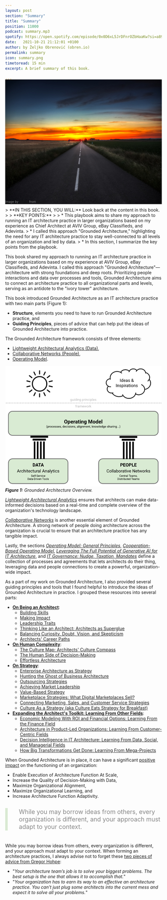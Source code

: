 ```yaml
---
layout: post
section: "Summary"
title: "Summary"
position: 11000
podcast: summary.mp3
spotify: https://open.spotify.com/episode/0x0D6xL5JrDFnrOZbHaaKw?si=a8969b9f2f854ba6
date:   2021-10-21 21:12:01 +0100
author: by Željko Obrenović (obren.io)
permalink: summary
icon: summary.png
timetoread: 15 min
excerpt: A brief summary of this book.

---
```

<img style="margin-top: -20px; width: 100%; height: 400px; object-fit: cover" src="assets/images/istock/iStock-496666941.jpg">
<div style="font-size: 70%; margin-top: -16px; color: grey; margin-bottom: 12px">
Image by <a target="_blank" href="https://www.istockphoto.com/en/portfolio/Ruhey">Ruhey</a> from <a target="_blank" href="https://www.istockphoto.com/">iStock</a>
</div>
> **IN THIS SECTION, YOU WILL:** Look back at the content in this book.
> 
> **KEY POINTS:**
>
> * This playbook aims to share my approach to running an IT architecture practice in larger organizations based on my experience as Chief Architect at AVIV Group, eBay Classifieds, and Adevinta. 
> * I called this approach "Grounded Architecture," highlighting the need for any IT architecture practice to stay well-connected to all levels of an organization and led by data.
> * In this section, I summarize the key points from the playbook.
<style>
 .quote {
     border-left: 8px solid #d9ead3;
     padding-left: 36px;
     margin-top: 30px;
     margin-bottom: 40px;
     font-size: 140%;
     font-style: normal;
     color:#888;
 }
    @media only screen and (max-width: 768px) {
        [class="quote"] {
            display: none;
        }
    }
</style>

This book shared my approach to running an IT architecture practice in larger organizations based on my experience at AVIV Group, eBay Classifieds, and Adevinta. I called this approach "Grounded Architecture"—architecture with strong foundations and deep roots. Prioritizing people interactions and data over processes and tools, Grounded Architecture aims to connect an architecture practice to all organizational parts and levels, serving as an antidote to the "ivory tower" architecture.

This book introduced Grounded Architecture as an IT architecture practice with two main parts (Figure 1):
* **Structure**, elements you need to have to run Grounded Architecture practice, and
* **Guiding Principles**, pieces of advice that can help put the ideas of Grounded Architecture into practice.

The Grounded Architecture framework consists of three elements:
* [Lightweight Architectural Analytics (Data)](analytics),
* [Collaborative Networks (People)](people),
* [Operating Model](operating-model).

![](assets/images/model.png)
***Figure 1:** Grounded Architecture Overview.*

*[Lightweight Architectural Analytics](analytics)* ensures that architects can make data-informed decisions based on a real-time and complete overview of the organization's technology landscape.

*[Collaborative Networks](people)* is another essential element of Grounded Architecture. A strong network of people doing architecture across the organization is crucial to ensure that an architecture practice has any tangible impact.

Lastly, the sections *[Operating Model: General Principles](operating-model)*, *[Cooperation-Based Operating Model](six-simple-rules)*, *[Leveraging The Full Potential of Generative AI for IT Architecture](gen-ai-potential)*, and *[IT Governance: Nudge, Taxation, Mandates](governance)* define a collection of processes and agreements that lets architects do their thing, leveraging data and people connections to create a powerful, organization-wide impact.

As a part of my work on Grounded Architecture, I also provided several guiding principles and tools that I found helpful to introduce the ideas of Grounded Architecture in practice. I grouped these resources into several parts:

* [**On Being an Architect**](being-architect):
  * [Building Skills](skills)
  * [Making Impact](impact)
  * [Leadership Traits](leadership)
  * [Thinking Like an Architect: Architects as Superglue](superglue)
  * [Balancing Curiosity, Doubt, Vision, and Skepticism](balancing)
  * [Architects' Career Paths](career-paths)
* [**On Human Complexity**](human-complexity):
  * [The Culture Map: Architects' Culture Compass](culture-map)
  * [The Human Side of Decision-Making](human-decisions)
  * [Effortless Architecture](effortless)
* [**On Strategy**](strategy):
  * [Enterprise Architecture as Strategy](ea-as-strategy)
  * [Hunting the Ghost of Business Architecture](business-architecture)
  * [Outsourcing Strategies](outsourcing)
  * [Achieving Market Leadership](market-leadership)
  * [Value-Based Strategy](value-based-strategy)
  * [Marketplace Strategies: What Digital Marketplaces Sell?](marketplaces)
  * [Connecting Marketing, Sales, and Customer Service Strategies](marketing-sales-strategy)
  * [Culture As a Strategy (aka Culture Eats Strategy for Breakfast)](culture-strategy)
* [**Expanding the Architect's Toolkit: Learning From Other Fields**](expanding-toolkit):
  * [Economic Modeling With ROI and Financial Options: Learning From the Finance Field](economics)
  * [Architecture in Product-Led Organizations: Learning From Customer-Centric Fields](product) 
  * [Decision Intelligence in IT Architecture: Learning From Data, Social, and Managerial Fields](decision-intelligence)
  * [How Big Transformations Get Done: Learning From Mega-Projects](big-transformations)

When Grounded Architecture is in place, it can have a significant [positive impact](impact) on the functioning of an organization:

* Enable Execution of Architecture Function At Scale,
* Increase the Quality of Decision-Making with Data,
* Maximize Organizational Alignment,
* Maximize Organizational Learning, and
* Increase Architecture Function Adaptivity.

<div class="quote">
While you may borrow ideas from others, every organization is different, and your approach must adapt to your context.
</div>

While you may borrow ideas from others, every organization is different, and your approach must adapt to your context. When forming an architecture practices, I always advise not to forget these [two pieces of advice from Gregor Hohpe](https://architectelevator.com/architecture/organizing-architecture/):
 * "*Your architecture team’s job is to solve your biggest problems. The best setup is the one that allows it to accomplish that.*"
 * "*Your organization has to earn its way to an effective an architecture practice. You can’t just plug some architects into the current mess and expect it to solve all your problems.*"
